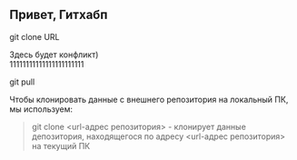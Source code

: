 ## Привет, Гитхабп

git clone URL

Здесь будет конфликт)  
11111111111111111111111

git pull

Чтобы клонировать данные с внешнего репозитория на локальный ПК, мы используем:  
> git clone <url-адрес репозитория> - клонирует данные депозитория, находящегося по адресу <url-адрес репозитория> на текущий ПК  